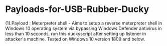 # Payloads-for-USB-Rubber-Ducky
(1).Payload : Meterpreter shell -
Aims to setup a reverse meterpreter shell in Windows 10 operating system via bypassing Windows Defender antivirus in less than 10 seconds, run this duckyscript after setting up listener in attacker's machine.
Tested on Windows 10 version 1809 and below. 
